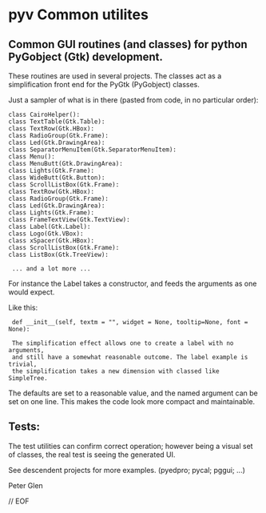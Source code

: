 # pyv Common utilites

## Common GUI routines (and classes) for python PyGobject (Gtk) development.

These routines are used in several projects. The classes act as a simplification
front end for the PyGtk (PyGobject) classes.

Just a sampler of what is in there (pasted from code, in no particular order):

    class CairoHelper():
    class TextTable(Gtk.Table):
    class TextRow(Gtk.HBox):
    class RadioGroup(Gtk.Frame):
    class Led(Gtk.DrawingArea):
    class SeparatorMenuItem(Gtk.SeparatorMenuItem):
    class Menu():
    class MenuButt(Gtk.DrawingArea):
    class Lights(Gtk.Frame):
    class WideButt(Gtk.Button):
    class ScrollListBox(Gtk.Frame):
    class TextRow(Gtk.HBox):
    class RadioGroup(Gtk.Frame):
    class Led(Gtk.DrawingArea):
    class Lights(Gtk.Frame):
    class FrameTextView(Gtk.TextView):
    class Label(Gtk.Label):
    class Logo(Gtk.VBox):
    class xSpacer(Gtk.HBox):
    class ScrollListBox(Gtk.Frame):
    class ListBox(Gtk.TreeView):

     ... and a lot more ...

 For instance the Label takes a constructor, and feeds the arguments as
 one would expect.

 Like this:

     def __init__(self, textm = "", widget = None, tooltip=None, font = None):

     The simplification effect allows one to create a label with no arguments,
     and still have a somewhat reasonable outcome. The label example is trivial,
     the simplification takes a new dimension with classed like SimpleTree.

 The defaults are set to a reasonable value, and the named argument can be
set on one line. This makes the code look more compact and maintainable.

## Tests:

 The test utilities can  confirm correct operation; however being a visual
set of classes, the real test is seeing the generated UI.

 See descendent projects for more examples. (pyedpro; pycal; pggui; ...)

Peter Glen

// EOF

